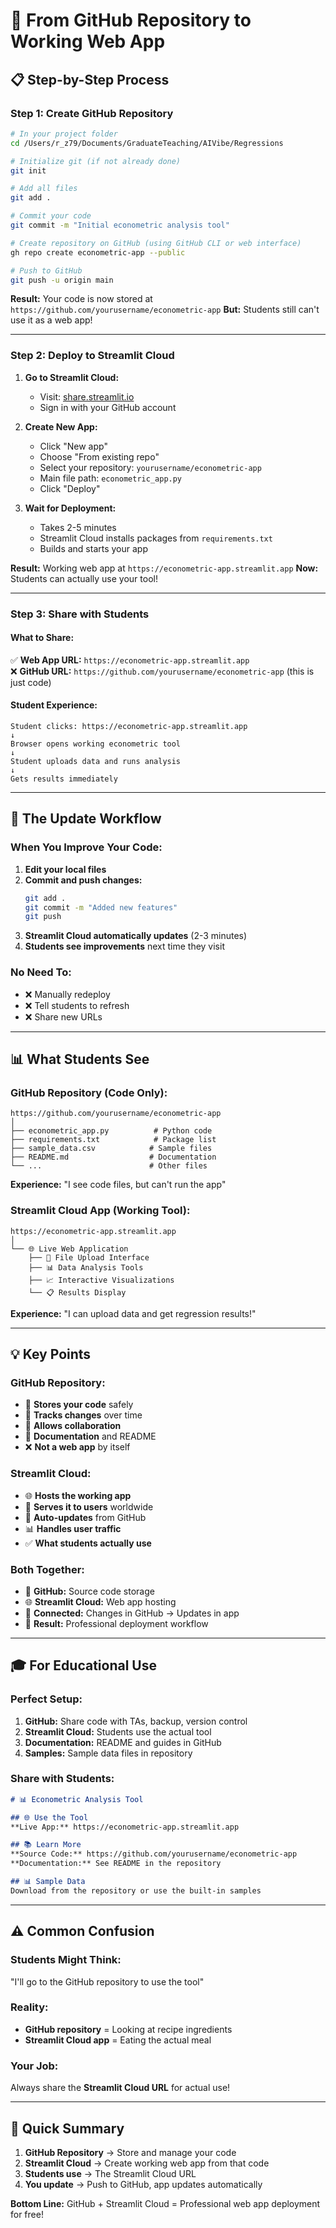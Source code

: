 # 🔄 From GitHub Repository to Working Web App

## 📋 **Step-by-Step Process**

### **Step 1: Create GitHub Repository**
```bash
# In your project folder
cd /Users/r_z79/Documents/GraduateTeaching/AIVibe/Regressions

# Initialize git (if not already done)
git init

# Add all files
git add .

# Commit your code
git commit -m "Initial econometric analysis tool"

# Create repository on GitHub (using GitHub CLI or web interface)
gh repo create econometric-app --public

# Push to GitHub
git push -u origin main
```

**Result:** Your code is now stored at `https://github.com/yourusername/econometric-app`
**But:** Students still can't use it as a web app!

---

### **Step 2: Deploy to Streamlit Cloud**

1. **Go to Streamlit Cloud:**
   - Visit: [share.streamlit.io](https://share.streamlit.io)
   - Sign in with your GitHub account

2. **Create New App:**
   - Click "New app"
   - Choose "From existing repo"
   - Select your repository: `yourusername/econometric-app`
   - Main file path: `econometric_app.py`
   - Click "Deploy"

3. **Wait for Deployment:**
   - Takes 2-5 minutes
   - Streamlit Cloud installs packages from `requirements.txt`
   - Builds and starts your app

**Result:** Working web app at `https://econometric-app.streamlit.app`
**Now:** Students can actually use your tool!

---

### **Step 3: Share with Students**

#### **What to Share:**
✅ **Web App URL:** `https://econometric-app.streamlit.app`  
❌ **GitHub URL:** `https://github.com/yourusername/econometric-app` (this is just code)

#### **Student Experience:**
```
Student clicks: https://econometric-app.streamlit.app
↓
Browser opens working econometric tool
↓
Student uploads data and runs analysis
↓
Gets results immediately
```

---

## 🔄 **The Update Workflow**

### **When You Improve Your Code:**

1. **Edit your local files**
2. **Commit and push changes:**
   ```bash
   git add .
   git commit -m "Added new features"
   git push
   ```
3. **Streamlit Cloud automatically updates** (2-3 minutes)
4. **Students see improvements** next time they visit

### **No Need To:**
- ❌ Manually redeploy
- ❌ Tell students to refresh
- ❌ Share new URLs

---

## 📊 **What Students See**

### **GitHub Repository (Code Only):**
```
https://github.com/yourusername/econometric-app
│
├── econometric_app.py          # Python code
├── requirements.txt            # Package list
├── sample_data.csv            # Sample files
├── README.md                  # Documentation
└── ...                        # Other files
```
**Experience:** "I see code files, but can't run the app"

### **Streamlit Cloud App (Working Tool):**
```
https://econometric-app.streamlit.app
│
└── 🌐 Live Web Application
    ├── 📁 File Upload Interface
    ├── 📊 Data Analysis Tools
    ├── 📈 Interactive Visualizations
    └── 📋 Results Display
```
**Experience:** "I can upload data and get regression results!"

---

## 💡 **Key Points**

### **GitHub Repository:**
- 📂 **Stores your code** safely
- 🔄 **Tracks changes** over time
- 👥 **Allows collaboration** 
- 📝 **Documentation** and README
- ❌ **Not a web app** by itself

### **Streamlit Cloud:**
- 🌐 **Hosts the working app**
- 🚀 **Serves it to users** worldwide
- 🔄 **Auto-updates** from GitHub
- 📊 **Handles user traffic**
- ✅ **What students actually use**

### **Both Together:**
- 💾 **GitHub:** Source code storage
- 🌐 **Streamlit Cloud:** Web app hosting
- 🔗 **Connected:** Changes in GitHub → Updates in app
- 🎯 **Result:** Professional deployment workflow

---

## 🎓 **For Educational Use**

### **Perfect Setup:**
1. **GitHub:** Share code with TAs, backup, version control
2. **Streamlit Cloud:** Students use the actual tool
3. **Documentation:** README and guides in GitHub
4. **Samples:** Sample data files in repository

### **Share with Students:**
```markdown
# 📊 Econometric Analysis Tool

## 🌐 Use the Tool
**Live App:** https://econometric-app.streamlit.app

## 📚 Learn More
**Source Code:** https://github.com/yourusername/econometric-app
**Documentation:** See README in the repository

## 📊 Sample Data
Download from the repository or use the built-in samples
```

---

## ⚠️ **Common Confusion**

### **Students Might Think:**
"I'll go to the GitHub repository to use the tool"

### **Reality:**
- **GitHub repository** = Looking at recipe ingredients
- **Streamlit Cloud app** = Eating the actual meal

### **Your Job:**
Always share the **Streamlit Cloud URL** for actual use!

---

## 🚀 **Quick Summary**

1. **GitHub Repository** → Store and manage your code
2. **Streamlit Cloud** → Create working web app from that code  
3. **Students use** → The Streamlit Cloud URL
4. **You update** → Push to GitHub, app updates automatically

**Bottom Line:** GitHub + Streamlit Cloud = Professional web app deployment for free!
